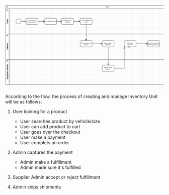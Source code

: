 ![Flow chart for warehouse.](../../data/ta_flow.png)

According to the flow, the process of creating and manage Inventory Unit will be as follows:

1. User looking for a product 
    - User searches product by vehicle/size
    - User can add product to cart
    - User goes over the checkout
    - User make a payment 
    - User complets an order
2. Admin captures the payment
    - Admin make a fulfillment
    - Admin made sure it's fulfilled
3. Supplier Admin accept or reject fulfillment

4. Admin ships shipments
